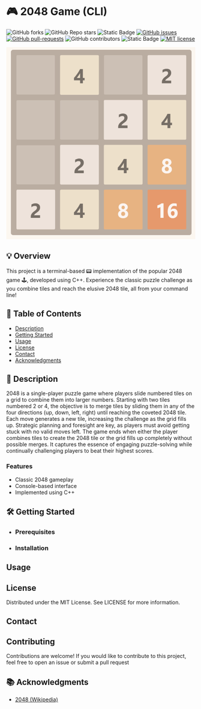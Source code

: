 # 🎮 2048 Game (CLI)

<!-- Badges -->
![GitHub forks](https://img.shields.io/github/forks/osumy/2048)
![GitHub Repo stars](https://img.shields.io/github/stars/osumy/2048)
![Static Badge](https://img.shields.io/badge/C++-blue.svg?style=flat&logo=c%2B%2B)
[![GitHub issues](https://badgen.net/github/issues/osumy/2048)](https://GitHub.com/osumy/2048/issues)
[![GitHub pull-requests](https://img.shields.io/github/issues-pr/osumy/2048.svg)](https://GitHub.com/osumy/2048/pull)
![GitHub contributors](https://img.shields.io/github/contributors/osumy/2048)
![Static Badge](https://img.shields.io/badge/version-1.0-purple)
[![MIT license](https://img.shields.io/badge/license-MIT-blue.svg)](https://lbesson.mit-license.org/)


<!-- Logo -->
<div align="center">
  <img src="2048.png" alt="2048 Game Screenshot" width=512 height=512>
</div>

## 💡 Overview

This project is a terminal-based 📟 implementation of the popular 2048 game 🕹️, developed using C++. Experience the classic puzzle challenge as you combine tiles and reach the elusive 2048 tile, all from your command line!

<!-- Demo -->

## 📑 Table of Contents
- [Description](https://github.com/osumy/2048/tree/readme#-description)
- [Getting Started](https://github.com/osumy/2048/tree/readme?tab=readme-ov-file#%EF%B8%8F-getting-started)
- [Usage](https://github.com/osumy/2048/tree/readme?tab=readme-ov-file#usage)
- [License](https://github.com/osumy/2048/tree/readme?tab=readme-ov-file#license)
- [Contact](https://github.com/osumy/2048/tree/readme?tab=readme-ov-file#contact)
- [Acknowledgments](https://github.com/osumy/2048/tree/readme?tab=readme-ov-file#-acknowledgments)

## 📝 Description

2048 is a single-player puzzle game where players slide numbered tiles on a grid to combine them into larger numbers. Starting with two tiles numbered 2 or 4, the objective is to merge tiles by sliding them in any of the four directions (up, down, left, right) until reaching the coveted 2048 tile. Each move generates a new tile, increasing the challenge as the grid fills up. Strategic planning and foresight are key, as players must avoid getting stuck with no valid moves left. The game ends when either the player combines tiles to create the 2048 tile or the grid fills up completely without possible merges. It captures the essence of engaging puzzle-solving while continually challenging players to beat their highest scores.

### Features

- Classic 2048 gameplay
- Console-based interface
- Implemented using C++

## 🛠️ Getting Started


* ### Prerequisites


* ### Installation

## Usage

## License
Distributed under the MIT License. See LICENSE for more information.

## Contact

## Contributing
Contributions are welcome! If you would like to contribute to this project, feel free to open an issue or submit a pull request

## 📚 Acknowledgments
* [2048 (Wikipedia)](https://en.wikipedia.org/wiki/2048_(video_game))


